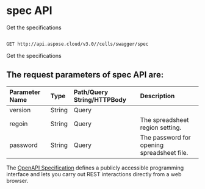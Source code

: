 # **spec API**

Get the specifications 

```bash

GET http://api.aspose.cloud/v3.0//cells/swagger/spec

```
Get the specifications

## The request parameters of **spec** API are: 

| Parameter Name | Type | Path/Query String/HTTPBody | Description | 
| :- | :- | :- |:- | 
|version|String|Query||
|regoin|String|Query|The spreadsheet region setting.|
|password|String|Query|The password for opening spreadsheet file.|


The [OpenAPI Specification](https://reference.aspose.cloud/cells/#/SpecificationController/Spec) defines a publicly accessible programming interface and lets you carry out REST interactions directly from a web browser.


